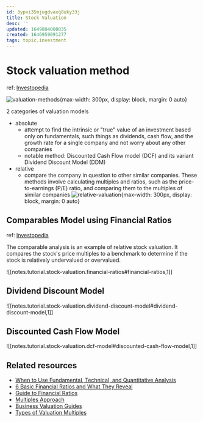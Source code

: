 ```yaml
---
id: 3ypvi35mjugdvaxq8uky33j
title: Stock Valuation
desc: ''
updated: 1649804000835
created: 1646959091277
tags: topic.investment
---
```

# Stock valuation method
ref: [Investopedia](https://www.investopedia.com/articles/fundamental-analysis/11/choosing-valuation-methods.asp)

![valuation-methods](https://cdn.corporatefinanceinstitute.com/assets/overview-valuation-methods.png){max-width: 300px, display: block, margin: 0 auto}

2 categories of valuation models
- absolute
  - attempt to find the intrinsic or "true" value of an investment based only on fundamentals, such things as dividends, cash flow, and the growth rate for a single company and not worry about any other companies
  - notable method: Discounted Cash Flow model (DCF) and its variant Dividend Discount Model (DDM)
- relative
  - compare the company in question to other similar companies. These methods involve calculating multiples and ratios, such as the price-to-earnings (P/E) ratio, and comparing them to the multiples of similar companies
  ![relative-valuation](https://cdn.corporatefinanceinstitute.com/assets/valuation-multiples-1200x720.png){max-width: 300px, display: block, margin: 0 auto}

## Comparables Model using Financial Ratios
ref: [Investopedia](https://www.investopedia.com/terms/m/multiplesapproach.asp)

The comparable analysis is an example of relative stock valuation. It compares the stock's price multiples to a benchmark to determine if the stock is relatively undervalued or overvalued.

![[notes.tutorial.stock-valuation.financial-ratios#financial-ratios,1]]

## Dividend Discount Model
![[notes.tutorial.stock-valuation.dividend-discount-model#dividend-discount-model,1]]

## Discounted Cash Flow Model
![[notes.tutorial.stock-valuation.dcf-model#discounted-cash-flow-model,1]]

## Related resources
- [When to Use Fundamental, Technical, and Quantitative Analysis](https://www.investopedia.com/ask/answers/050515/it-better-use-fundamental-analysis-technical-analysis-or-quantitative-analysis-evaluate-longterm.asp)
- [6 Basic Financial Ratios and What They Reveal](https://www.investopedia.com/financial-edge/0910/6-basic-financial-ratios-and-what-they-tell-you.aspx)
- [Guide to Financial Ratios](https://www.investopedia.com/articles/stocks/06/ratios.asp)
- [Multiples Approach](https://www.investopedia.com/terms/m/multiplesapproach.asp)
- [Business Valuation Guides](https://corporatefinanceinstitute.com/resources/knowledge/valuation/)
- [Types of Valuation Multiples](https://corporatefinanceinstitute.com/resources/knowledge/valuation/types-of-valuation-multiples/)